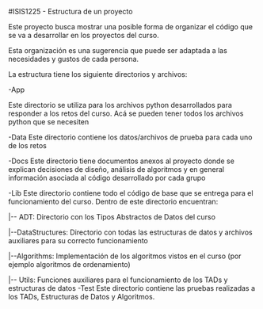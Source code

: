#ISIS1225 - Estructura de un proyecto

Este proyecto busca mostrar una posible forma de organizar el código que se va a desarrollar en los proyectos del curso.

Esta organización es una sugerencia que puede ser adaptada a las necesidades y gustos de cada persona.

La estructura tiene los siguiente directorios y archivos:

-App

Este directorio se utiliza para los archivos python desarrollados para responder a los retos del curso. Acá se pueden tener todos los archivos python que se necesiten

-Data Este directorio contiene los datos/archivos de prueba para cada uno de los retos

-Docs Este directorio tiene documentos anexos al proyecto donde se explican decisiones de diseño, análisis de algoritmos y en general información asociada al código desarrollado por cada grupo

-Lib Este directorio contiene todo el código de base que se entrega para el funcionamiento del curso. Dentro de este directorio encuentran:

|-- ADT:  Directorio con los Tipos Abstractos de Datos del curso

|--DataStructures: Directorio con todas las estructuras de datos y archivos auxiliares para su     correcto funcionamiento

|--Algorithms: Implementación de los algoritmos vistos en el curso (por ejemplo algoritmos de ordenamiento)

|-- Utils: Funciones auxiliares para el funcionamiento de los TADs y estructuras de datos
-Test Este directorio contiene las pruebas realizadas a los TADs, Estructuras de Datos y Algoritmos.
